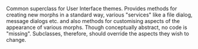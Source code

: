 Common superclass for User Interface themes. Provides methods for creating new morphs in a standard way, various "services" like a file dialog, message dialogs etc. and also methods for customising aspects of the appearance of various morphs.Though conceptually abstract, no code is "missing". Subclasses, therefore, should override the aspects they wish to change.